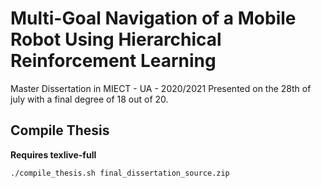 # Multi-Goal Navigation of a Mobile Robot Using Hierarchical Reinforcement Learning
Master Dissertation in MIECT - UA - 2020/2021 
Presented on the 28th of july with a final degree of 18 out of 20.

## Compile Thesis
**Requires texlive-full**

```shell
./compile_thesis.sh final_dissertation_source.zip
```
